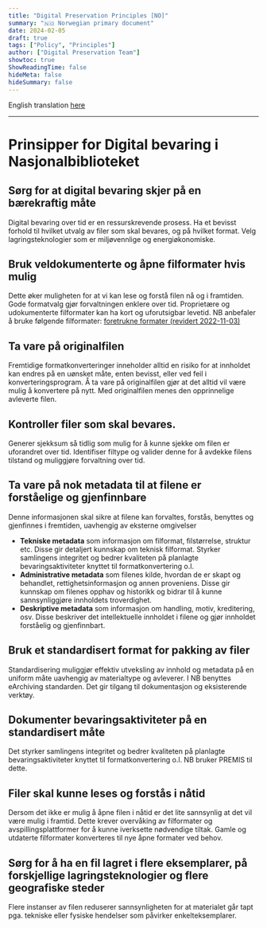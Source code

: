```yaml
---
title: "Digital Preservation Principles [NO]"
summary: "🇳🇴 Norwegian primary document"
date: 2024-02-05
draft: true
tags: ["Policy", "Principles"]
author: ["Digital Preservation Team"]
showtoc: true
ShowReadingTime: false
hideMeta: false
hideSummary: false
---
```


English translation [here](/documents/nln-digipres-principles-en/)

----

# Prinsipper for Digital bevaring i Nasjonalbiblioteket

## Sørg for at digital bevaring skjer på en bærekraftig måte
Digital bevaring over tid er en ressurskrevende prosess. Ha et bevisst forhold til hvilket utvalg av filer som skal bevares, og på hvilket format. Velg lagringsteknologier som er miljøvennlige og energiøkonomiske.

## Bruk veldokumenterte og åpne filformater hvis mulig
Dette øker muligheten for at vi kan lese og forstå filen nå og i framtiden. Gode formatvalg gjør forvaltningen enklere over tid. Proprietære og udokumenterte filformater kan ha kort og uforutsigbar levetid. NB anbefaler å bruke følgende filformater: [foretrukne formater (revidert 2022-11-03)](/documents/2022-11-03-formats-in-use-en/)

## Ta vare på originalfilen 
Fremtidige formatkonverteringer inneholder alltid en risiko for at innholdet kan endres på en uønsket måte, enten bevisst, eller ved feil i konverteringsprogram. Å ta vare på originalfilen gjør at det alltid vil være mulig å konvertere på nytt. Med originalfilen menes den opprinnelige avleverte filen.

## Kontroller filer som skal bevares.
Generer sjekksum så tidlig som mulig for å kunne sjekke om filen er uforandret over tid. Identifiser filtype og valider denne for å avdekke filens tilstand og muliggjøre forvaltning over tid.  

## Ta vare på nok metadata til at filene er forståelige og gjenfinnbare
Denne informasjonen skal sikre at filene kan forvaltes, forstås, benyttes og gjenfinnes i fremtiden, uavhengig av eksterne omgivelser
- **Tekniske metadata** som informasjon om filformat, filstørrelse, struktur etc. Disse gir detaljert kunnskap om teknisk filformat. Styrker samlingens integritet og bedrer kvaliteten på planlagte bevaringsaktiviteter knyttet til formatkonvertering o.l.
- **Administrative metadata** som filenes kilde, hvordan de er skapt og behandlet, rettighetsinformasjon og annen proveniens. Disse gir kunnskap om filenes opphav og historikk og bidrar til å kunne sannsynliggjøre innholdets troverdighet.
- **Deskriptive metadata** som informasjon om handling, motiv, kreditering, osv. Disse beskriver det intellektuelle innholdet i filene og gjør innholdet forståelig og gjenfinnbart.

## Bruk et standardisert format for pakking av filer
Standardisering muliggjør effektiv utveksling av innhold og metadata på en uniform måte uavhengig av materialtype og avleverer. I NB benyttes eArchiving standarden. Det gir tilgang til dokumentasjon og eksisterende verktøy.

## Dokumenter bevaringsaktiviteter på en standardisert måte
Det styrker samlingens integritet og bedrer kvaliteten på planlagte bevaringsaktiviteter knyttet til formatkonvertering o.l. NB bruker PREMIS til dette.

## Filer skal kunne leses og forstås i nåtid
Dersom det ikke er mulig å åpne filen i nåtid er det lite sannsynlig at det vil være mulig i framtid. Dette krever overvåking av filformater og avspillingsplattformer for å kunne iverksette nødvendige tiltak.
Gamle og utdaterte filformater konverteres til nye åpne formater ved behov.

## Sørg for å ha en fil lagret i flere eksemplarer, på forskjellige lagringsteknologier og flere geografiske steder
Flere instanser av filen reduserer sannsynligheten for at materialet går tapt pga. tekniske eller fysiske hendelser som påvirker enkelteksemplarer. 

 
 